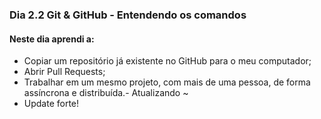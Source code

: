 ### Dia 2.2 Git & GitHub - Entendendo os comandos

#### Neste dia aprendi a:

- Copiar um repositório já existente no GitHub para o meu computador;
- Abrir Pull Requests;
- Trabalhar em um mesmo projeto, com mais de uma pessoa, de forma assíncrona e distribuída.- Atualizando ~
- Update forte!
